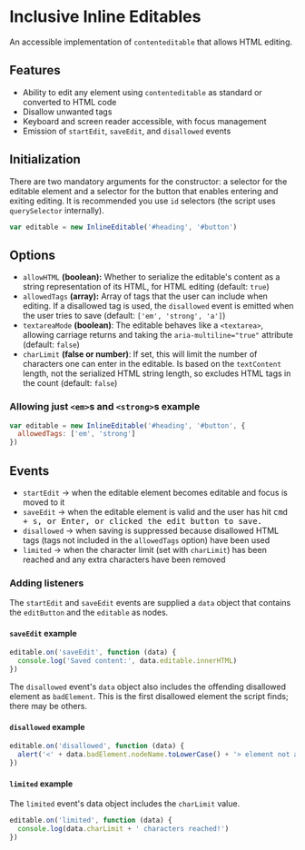# Inclusive Inline Editables

An accessible implementation of `contenteditable` that allows HTML editing.

## Features

* Ability to edit any element using `contenteditable` as standard or converted to HTML code
* Disallow unwanted tags
* Keyboard and screen reader accessible, with focus management
* Emission of `startEdit`, `saveEdit`, and `disallowed` events

## Initialization

There are two mandatory arguments for the constructor: a selector for the editable element and a selector for the button that enables entering and exiting editing. It is recommended you use `id` selectors (the script uses `querySelector` internally).

```js
var editable = new InlineEditable('#heading', '#button')
```

## Options

* `allowHTML` **(boolean):** Whether to serialize the editable's content as a string representation of its HTML, for HTML editing (default: `true`)
* `allowedTags` **(array):** Array of tags that the user can include when editing. If a disallowed tag is used, the `disallowed` event is emitted when the user tries to save (default: `['em', 'strong', 'a']`)
* `textareaMode` **(boolean)**: The editable behaves like a `<textarea>`, allowing carriage returns and taking the `aria-multiline="true"` attribute (default: `false`)
* `charLimit` **(false or number)**: If set, this will limit the number of characters one can enter in the editable. Is based on the `textContent` length, not the serialized HTML string length, so excludes HTML tags in the count (default: `false`)

### Allowing just `<em>`s and `<strong>`s example

```js
var editable = new InlineEditable('#heading', '#button', {
  allowedTags: ['em', 'strong']
})
```

## Events

* `startEdit` → when the editable element becomes editable and focus is moved to it
* `saveEdit` → when the editable element is valid and the user has hit <kbd>cmd</kmd> + <kbd>s</kbd>, or <kbd>Enter</kbd>, or clicked the edit button to save.
* `disallowed` → when saving is suppressed because disallowed HTML tags (tags not included in the  `allowedTags` option) have been used
* `limited` → when the character limit (set with `charLimit`) has been reached and any extra characters have been removed

### Adding listeners

The `startEdit` and `saveEdit` events are supplied a `data` object that contains the `editButton` and the `editable` as nodes.

#### `saveEdit` example

```js
editable.on('saveEdit', function (data) {
  console.log('Saved content:', data.editable.innerHTML)
})
```

The `disallowed` event's `data` object also includes the offending disallowed element as `badElement`. This is the first disallowed element the script finds; there may be others.

#### `disallowed` example

```js
editable.on('disallowed', function (data) {
  alert('<' + data.badElement.nodeName.toLowerCase() + '> element not allowed!')
})
```

#### `limited` example

The `limited` event's data object includes the `charLimit` value.

```js
editable.on('limited', function (data) {
  console.log(data.charLimit + ' characters reached!')
})
```

